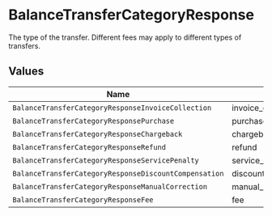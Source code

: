 # BalanceTransferCategoryResponse

The type of the transfer. Different fees may apply to different types of transfers.


## Values

| Name                                                  | Value                                                 |
| ----------------------------------------------------- | ----------------------------------------------------- |
| `BalanceTransferCategoryResponseInvoiceCollection`    | invoice_collection                                    |
| `BalanceTransferCategoryResponsePurchase`             | purchase                                              |
| `BalanceTransferCategoryResponseChargeback`           | chargeback                                            |
| `BalanceTransferCategoryResponseRefund`               | refund                                                |
| `BalanceTransferCategoryResponseServicePenalty`       | service_penalty                                       |
| `BalanceTransferCategoryResponseDiscountCompensation` | discount_compensation                                 |
| `BalanceTransferCategoryResponseManualCorrection`     | manual_correction                                     |
| `BalanceTransferCategoryResponseFee`                  | fee                                                   |